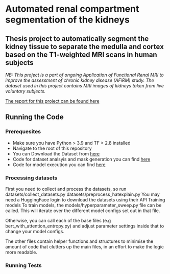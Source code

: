 # Automated renal compartment segmentation of the kidneys
## Thesis project to automatically segment the kidney tissue to separate the medulla and cortex based on the T1-weighted MRI scans in human subjects

*NB: This project is a part of ongoing Application of Functional Renal MRI to improve the assessment of chronic kidney disease (AFiRM) study. The dataset used in this project contains MRI images of kidneys taken from live voluntary subjects.*

[The report for this project can be found here](https://github.com/sohamtalukdar/Segmentation-of-Kidneys-in-MRI/blob/main/Report.pdf)



## Running the Code

### Prerequesites

* Make sure you have Python > 3.9 and TF > 2.8 installed
* Navigate to the root of this repository
* You can Download the Dataset from [here]()
* Code for dataset analsyis and mask generation you can find [here]()
* Code for model execution you can find [here]()


### Processing datasets

First you need to collect and process the datasets, so run
datasets/collect_datasets.py
datasets/preprocess_hatexplain.py
You may need a HuggingFace login to download the datasets using their API
Training models
To train models, the models/hyperparameter_sweep.py file can be called. This will iterate over the different model configs set out in that file.

Otherwise, you can call each of the base files (e.g bert_with_attention_entropy.py) and adjust parameter settings inside that to change your model configs.

The other files contain helper functions and structures to minimise the amount of code that clutters up the main files, in an effort to make the logic more readable.

### Running Tests 
